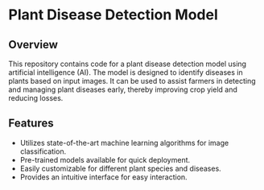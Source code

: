 # Plant Disease Detection Model

## Overview

This repository contains code for a plant disease detection model using artificial intelligence (AI). The model is designed to identify diseases in plants based on input images. It can be used to assist farmers in detecting and managing plant diseases early, thereby improving crop yield and reducing losses.

## Features

- Utilizes state-of-the-art machine learning algorithms for image classification.
- Pre-trained models available for quick deployment.
- Easily customizable for different plant species and diseases.
- Provides an intuitive interface for easy interaction.

